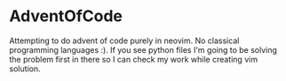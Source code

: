 ﻿# AdventOfCode
Attempting to do advent of code purely in neovim. No classical programming languages :). If you see python files I'm going to be solving the problem first in there so I can check my work while creating vim solution.
